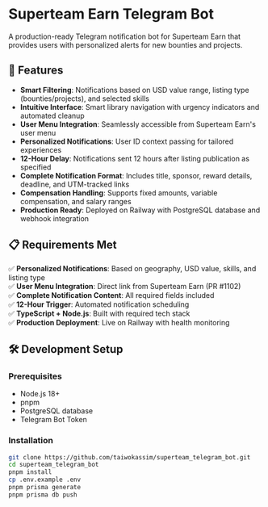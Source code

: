 # Superteam Earn Telegram Bot

A production-ready Telegram notification bot for Superteam Earn that provides users with personalized alerts for new bounties and projects.


## 🚀 Features

- **Smart Filtering**: Notifications based on USD value range, listing type (bounties/projects), and selected skills
- **Intuitive Interface**: Smart library navigation with urgency indicators and automated cleanup
- **User Menu Integration**: Seamlessly accessible from Superteam Earn's user menu
- **Personalized Notifications**: User ID context passing for tailored experiences
- **12-Hour Delay**: Notifications sent 12 hours after listing publication as specified
- **Complete Notification Format**: Includes title, sponsor, reward details, deadline, and UTM-tracked links
- **Compensation Handling**: Supports fixed amounts, variable compensation, and salary ranges
- **Production Ready**: Deployed on Railway with PostgreSQL database and webhook integration

## 📋 Requirements Met

✅ **Personalized Notifications**: Based on geography, USD value, skills, and listing type  
✅ **User Menu Integration**: Direct link from Superteam Earn (PR #1102)  
✅ **Complete Notification Content**: All required fields included  
✅ **12-Hour Trigger**: Automated notification scheduling  
✅ **TypeScript + Node.js**: Built with required tech stack  
✅ **Production Deployment**: Live on Railway with health monitoring  

## 🛠️ Development Setup

### Prerequisites
- Node.js 18+
- pnpm
- PostgreSQL database
- Telegram Bot Token

### Installation
```bash
git clone https://github.com/taiwokassim/superteam_telegram_bot.git
cd superteam_telegram_bot
pnpm install
cp .env.example .env
pnpm prisma generate
pnpm prisma db push

